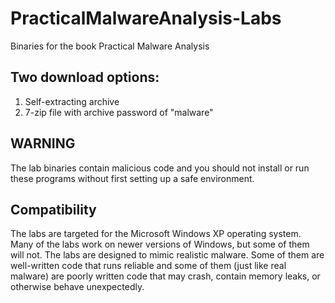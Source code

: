 # PracticalMalwareAnalysis-Labs
Binaries for the book Practical Malware Analysis

## Two download options:
1. Self-extracting archive 
2. 7-zip file with archive password of "malware"

## WARNING
The lab binaries contain malicious code and you should not install or run these programs without first setting up a safe environment.

## Compatibility
The labs are targeted for the Microsoft Windows XP operating system.  Many of the labs work on newer versions of Windows, but some of them will not.  The labs are designed to mimic realistic malware.  Some of them are well-written code that runs reliable and some of them (just like real malware) are poorly written code that may crash, contain memory leaks, or otherwise behave unexpectedly.
